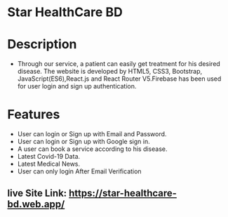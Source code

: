 # Star HealthCare BD

# Description

- Through our service, a patient can easily get treatment for his desired disease. The website is developed by HTML5, CSS3, Bootstrap, JavaScript(ES6),React.js and React Router V5.Firebase has been used for user login and sign up authentication.

# Features

- User can login or Sign up with Email and Password.
- User can login or Sign up with Google sign in.
- A user can book a service according to his disease.
- Latest Covid-19 Data.
- Latest Medical News.
- User can only login After Email Verification

## live Site Link: https://star-healthcare-bd.web.app/
